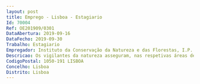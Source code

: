 ```yaml
--- 
layout: post
title: Emprego - Lisboa - Estagiario
Id: 70004
Ref: OE201909/0301
DataAbertura: 2019-09-16
DataFecho: 2019-09-30
Trabalho: Estagiario
Empregador: Instituto da Conservação da Natureza e das Florestas, I.P.
Descricao: Os vigilantes da natureza asseguram, nas respetivas áreas de atuação do serviço, funções de vigilância, fiscalização e monitorização relativas ao ambiente e recursos naturais, nomeadamente no âmbito do domínio hídrico, do património natural e da conservação da natureza, competindo lhes especialmente as ações definidas no n.º 2 do artigo 2.º do Decreto Lei n.º 470 99, de 6 de novembro.
CodigoPostal: 1050-191 LISBOA
Concelho: Lisboa
Distrito: Lisboa
--- 
```

